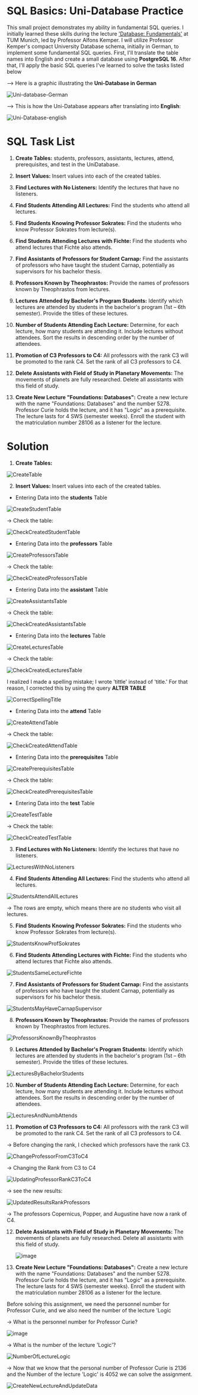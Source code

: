 # SQL Basics: Uni-Database Practice

This small project demonstrates my ability in fundamental SQL queries. I initially learned these skills during the lecture ['Database: Fundamentals'](https://db.in.tum.de/teaching/ws1314/grundlagen/index.shtml?lang=de) at TUM Munich, led by Professor Alfons Kemper. I will utilize Professor Kemper's compact University Database schema, initially in German, to implement some fundamental SQL queries. First, I'll translate the table names into English and create a small database using **PostgreSQL 16**. After that, I'll apply the basic SQL queries I've learned to solve the tasks listed below

--> Here is a graphic illustrating the **Uni-Database in German**


![Uni-database-German](https://github.com/Janet-Cajavilca/SQL/assets/93542752/605ad936-6b97-49df-a61c-fcd714658eef)


--> This is how the Uni-Database appears after translating into **English**:

![Uni-Database-english](https://github.com/Janet-Cajavilca/SQL/assets/93542752/289b2647-8bb3-4f59-9c03-2b499f1f1a5b)

# SQL Task List

1. **Create Tables:**
   students, professors, assistants, lectures, attend, prerequisites, and test in the UniDatabase.

2. **Insert Values:**
   Insert values into each of the created tables.

3. **Find Lectures with No Listeners:**
   Identify the lectures that have no listeners.

4. **Find Students Attending All Lectures:**
   Find the students who attend all lectures.

5. **Find Students Knowing Professor Sokrates:**
   Find the students who know Professor Sokrates from lecture(s).

6. **Find Students Attending Lectures with Fichte:**
   Find the students who attend lectures that Fichte also attends.

7. **Find Assistants of Professors for Student Carnap:**
   Find the assistants of professors who have taught the student Carnap, potentially as supervisors for his bachelor thesis.

8. **Professors Known by Theophrastos:**
   Provide the names of professors known by Theophrastos from lectures.

9. **Lectures Attended by Bachelor's Program Students:**
   Identify which lectures are attended by students in the bachelor's program (1st – 6th semester). Provide the titles of these lectures.

10. **Number of Students Attending Each Lecture:**
    Determine, for each lecture, how many students are attending it. Include lectures without attendees. Sort the results in descending order by the number of attendees.

11. **Promotion of C3 Professors to C4:**
    All professors with the rank C3 will be promoted to the rank C4. Set the rank of all C3 professors to C4.

12. **Delete Assistants with Field of Study in Planetary Movements:**
    The movements of planets are fully researched. Delete all assistants with this field of study.

13. **Create New Lecture "Foundations: Databases":**
    Create a new lecture with the name "Foundations: Databases" and the number 5278. Professor Curie holds the lecture, and it has "Logic" as a prerequisite. The lecture lasts for 4 SWS (semester weeks). Enroll the student with the matriculation number 28106 as a listener for the lecture.

# Solution

1. **Create Tables:**
   
![CreateTable](https://github.com/Janet-Cajavilca/SQL/assets/93542752/bee28f26-b02d-4842-918c-83f91c7b81d9)

2. **Insert Values:**
   Insert values into each of the created tables.

- Entering Data into the **students** Table
  
![CreateStudentTable](https://github.com/Janet-Cajavilca/SQL/assets/93542752/1be3e13b-da99-4b0b-a8db-63c49a9b0454)

-> Check the table:
  
![CheckCreatedStudentTable](https://github.com/Janet-Cajavilca/SQL/assets/93542752/03617462-fe17-4f2a-ab5e-c39bd2b21e13)

- Entering Data into the **professors** Table
  
![CreateProfessorsTable](https://github.com/Janet-Cajavilca/SQL/assets/93542752/f050062d-24a2-4dcc-9b8b-a54854ce3d99)

  
-> Check the table:

![CheckCreatedProfessorsTable](https://github.com/Janet-Cajavilca/SQL/assets/93542752/2976ca30-8cd5-4b57-8344-7772e2b2a692)

- Entering Data into the **assistant** Table
  
![CreateAssistantsTable](https://github.com/Janet-Cajavilca/SQL/assets/93542752/7002a63c-154d-409e-a2d9-a3ccb9f12ddf)

-> Check the table:

![CheckCreatedAssistantsTable](https://github.com/Janet-Cajavilca/SQL/assets/93542752/67fdfc88-21c3-4463-b385-485b48e2a076)


- Entering Data into the **lectures** Table

![CreateLecturesTable](https://github.com/Janet-Cajavilca/SQL/assets/93542752/9d728db1-67da-4b0c-889e-a09ff90422fe)

-> Check the table:

![CheckCreatedLecturesTable](https://github.com/Janet-Cajavilca/SQL/assets/93542752/c16190e9-cb42-4471-a97a-4ccb1937556e)


I realized I made a spelling mistake; I wrote 'tittle' instead of 'title.' For that reason, I corrected this by using the query **ALTER TABLE**

![CorrectSpellingTitle](https://github.com/Janet-Cajavilca/SQL/assets/93542752/2207eeea-08b2-4355-b8f7-2a50c1f9745c)

- Entering Data into the **attend** Table
  
![CreateAttendTable](https://github.com/Janet-Cajavilca/SQL/assets/93542752/2625e477-625f-452b-9db5-5a5d26d355c9)

-> Check the table:

![CheckCreatedAttendTable](https://github.com/Janet-Cajavilca/SQL/assets/93542752/56587d88-77ee-49b7-a747-1e27174d7cf8)

- Entering Data into the **prerequisites** Table

 ![CreatePrerequisitesTable](https://github.com/Janet-Cajavilca/SQL/assets/93542752/8e0b0e61-2101-44eb-aebb-fe7faacfdb5a)
 
-> Check the table:

![CheckCreatedPrerequisitesTable](https://github.com/Janet-Cajavilca/SQL/assets/93542752/6273457e-d6b2-42a2-bda8-c778a604c16f)

- Entering Data into the **test** Table
  
![CreateTestTable](https://github.com/Janet-Cajavilca/SQL/assets/93542752/9c022584-3d0b-44a1-9d41-3fef74ec4fe8)

-> Check the table:

![CheckCreatedTestTable](https://github.com/Janet-Cajavilca/SQL/assets/93542752/2fb7e402-b901-480e-b3c9-42a29b3c74be)

3. **Find Lectures with No Listeners:**
   Identify the lectures that have no listeners.

![LecturesWithNoListeners](https://github.com/Janet-Cajavilca/SQL/assets/93542752/b625ec18-cbcd-4038-8434-715b2bf15f12)

4. **Find Students Attending All Lectures:**
   Find the students who attend all lectures.

![StudentsAttendAllLectures](https://github.com/Janet-Cajavilca/SQL/assets/93542752/e149922a-9e23-47e5-87d5-adb98062aa45)

-> The rows are empty, which means there are no students who visit all lectures.

5. **Find Students Knowing Professor Sokrates:**
   Find the students who know Professor Sokrates from lecture(s).
   
![StudentsKnowProfSokrates](https://github.com/Janet-Cajavilca/SQL/assets/93542752/29c7f08e-7d23-4d6a-8c04-d5dd32a0ce4d)


6. **Find Students Attending Lectures with Fichte:**
   Find the students who attend lectures that Fichte also attends.
   
![StudentsSameLectureFichte](https://github.com/Janet-Cajavilca/SQL/assets/93542752/7ebb15fd-eab4-401f-8367-625aa20b9551)

7. **Find Assistants of Professors for Student Carnap:**
   Find the assistants of professors who have taught the student Carnap, potentially as supervisors for his bachelor thesis.

![StudentsMayHaveCarnapSupervisor](https://github.com/Janet-Cajavilca/SQL/assets/93542752/0a402465-85f2-4cb0-8e8f-f6b2d05e3ceb)

   
8. **Professors Known by Theophrastos:**
   Provide the names of professors known by Theophrastos from lectures.

![ProfessorsKnownByTheophrastos](https://github.com/Janet-Cajavilca/SQL/assets/93542752/4df6275b-bc7b-446d-a853-568b0dbc8437)

   
9. **Lectures Attended by Bachelor's Program Students:**
   Identify which lectures are attended by students in the bachelor's program (1st – 6th semester). Provide the titles of these lectures.

![LecturesByBachelorStudents](https://github.com/Janet-Cajavilca/SQL/assets/93542752/2fee4e7a-5ab7-4ecf-9d9e-83efbc98048a)

10. **Number of Students Attending Each Lecture:**
    Determine, for each lecture, how many students are attending it. Include lectures without attendees. Sort the results in descending order by the number of attendees.

![LecturesAndNumbAttends](https://github.com/Janet-Cajavilca/SQL/assets/93542752/ee1f45b4-e8e9-4723-b8e9-bdc48fdb182c)
  

11. **Promotion of C3 Professors to C4:**
    All professors with the rank C3 will be promoted to the rank C4. Set the rank of all C3 professors to C4.

-> Before changing the rank, I checked which professors have the rank C3.

![ChangeProfessorFromC3ToC4](https://github.com/Janet-Cajavilca/SQL/assets/93542752/53a83ff6-02b6-42f0-a307-93d00f7217cb)

-> Changing the Rank from C3 to C4

![UpdatingProfessorRankC3ToC4](https://github.com/Janet-Cajavilca/SQL/assets/93542752/51e5c996-56b6-4c16-9380-be0ce6deed51)

-> see the new results: 

![UpdatedResultsRankProfessors](https://github.com/Janet-Cajavilca/SQL/assets/93542752/2ccb25a4-74f7-4733-9518-2c449ffe4d44)

-> The professors Copernicus, Popper, and Augustine have now a rank of C4.



12. **Delete Assistants with Field of Study in Planetary Movements:**
    The movements of planets are fully researched. Delete all assistants with this field of study.

    ![image](https://github.com/Janet-Cajavilca/SQL/assets/93542752/3876ac24-0ce3-4700-a42b-bf677bf5ed55)


13. **Create New Lecture "Foundations: Databases":**
    Create a new lecture with the name "Foundations: Databases" and the number 5278. Professor Curie holds the lecture, and it has "Logic" as a prerequisite. The lecture lasts for 4 SWS (semester weeks). Enroll the student with the matriculation number 28106 as a listener for the lecture.


Before solving this assignment, we need the personnel number for Professor Curie, and we also need the number of the lecture 'Logic

->  What is the personnel number for Professor Curie?

![image](https://github.com/Janet-Cajavilca/SQL/assets/93542752/86014e4e-679e-4c7f-9069-b3ca2207f5ed)

->  What is the number of the lecture 'Logic'?

![NumberOfLectureLogic](https://github.com/Janet-Cajavilca/SQL/assets/93542752/4f0ba5c3-2705-4fba-9c72-431ceeabfa89)

-> Now that we know that the personal number of Professor Curie is 2136 and the Number of the lecture 'Logic' is 4052 we can solve the assignment.

![CreateNewLectureAndUpdateData](https://github.com/Janet-Cajavilca/SQL/assets/93542752/5b24fb3b-9604-4620-a592-e486a91865da)



